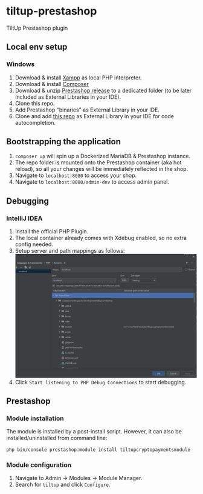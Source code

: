 # tiltup-prestashop

TiltUp Prestashop plugin

## Local env setup

### Windows

1. Download & install [Xampp](https://sourceforge.net/projects/xampp/files/XAMPP%20Windows/7.4.33/) as local PHP
   interpreter.
2. Download & install [Composer](https://getcomposer.org/download/)
3. Download & unzip [Prestashop release](https://github.com/PrestaShop/PrestaShop/releases/tag/1.7.8.9) to a dedicated
   folder (to be later included as External Libraries in your IDE).
4. Clone this repo.
5. Add Prestashop "binaries" as External Library in your IDE.
6. Clone and add [this repo](https://github.com/julienbourdeau/PhpStorm-PrestaShop-Autocomplete) as External Library in
   your IDE for code autocompletion.

## Bootstrapping the application

1. `composer up` will spin up a Dockerized MariaDB & Prestashop instance.
2. The repo folder is mounted onto the Prestashop container (aka hot reload), so all your changes will be immediately
   reflected in the shop.
3. Navigate to `localhost:8080` to access your shop.
4. Navigate to `localhost:8080/admin-dev` to access admin panel.

## Debugging

### IntelliJ IDEA

1. Install the official PHP Plugin.
2. The local container already comes with Xdebug enabled, so no extra config needed.
3. Setup server and path mappings as follows:![img.png](readme-local-intellij-debug-setup.png)
4. Click `Start listening to PHP Debug Connections` to start debugging.

## Prestashop

### Module installation

The module is installed by a post-install script. However, it can also be installed/uninstalled from command line:

```shell
php bin/console prestashop:module install tiltupcryptopaymentsmodule
```

### Module configuration

1. Navigate to Admin -> Modules -> Module Manager.
2. Search for `tiltup` and click `Configure`.